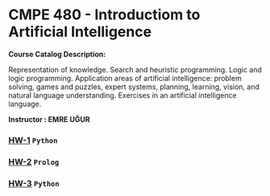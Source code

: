 # CMPE 480 - Introductiom to Artificial Intelligence


**Course Catalog Description:**

Representation of knowledge. Search and heuristic programming. Logic and logic programming. 
Application areas of artificial intelligence: problem solving, 
games and puzzles, expert systems, planning, learning, vision, 
and natural language understanding. Exercises in an artificial intelligence language.

**Instructor : EMRE UĞUR**


### [HW-1](/CMPE480/HW-1) `Python`
### [HW-2](/CMPE480/HW-2) `Prolog`
### [HW-3](/CMPE480/HW-3) `Python`
